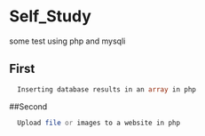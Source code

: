 # Self_Study
some test using php and mysqli

## First 
```php 
  Inserting database results in an array in php 
```
##Second 
```php
  Upload file or images to a website in php 
```
